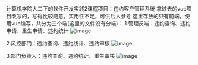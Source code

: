 计算机学院大二下的软件开发实践2课程项目：违约客户管理系统
拿过去的vue项目改写的，写得比较随意，实用性不足，可供后人参考
这里存放的只有前端，使用vue编写，共分为三个端(这里的文件没有分端)：
  1.管理员端：违约查询、违约申请、重生申请、违约统计
  ![image](https://github.com/Cookiesukaze/HDU_HomeworkCollections/assets/76832331/c3715410-0fb8-4f16-bc7a-9b25054b7962)

  2.风控部门：违约查询、违约统计、违约审核
  ![image](https://github.com/Cookiesukaze/HDU_HomeworkCollections/assets/76832331/a664d790-7a76-4577-9530-0845d7fe4cd1)

  3.部门负责人：违约查询、违约统计、重生审核
  ![image](https://github.com/Cookiesukaze/HDU_HomeworkCollections/assets/76832331/ecc78654-1109-4489-b28a-88d910e659f7)
  

